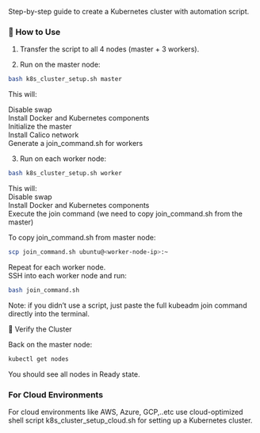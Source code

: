 Step-by-step guide to create a Kubernetes cluster with automation script.

### 🔧 How to Use

1. Transfer the script to all 4 nodes (master + 3 workers).       

2. Run on the master node:

```bash
bash k8s_cluster_setup.sh master
```

This will:     

Disable swap        
Install Docker and Kubernetes components      
Initialize the master        
Install Calico network       
Generate a join_command.sh for workers        

3. Run on each worker node:

```bash
bash k8s_cluster_setup.sh worker
```

This will:       
Disable swap       
Install Docker and Kubernetes components        
Execute the join command (we need to copy join_command.sh from the master)

To copy join_command.sh from master node:         

```bash
scp join_command.sh ubuntu@<worker-node-ip>:~
```

Repeat for each worker node.        
SSH into each worker node and run:

```bash
bash join_command.sh
```

Note: if you didn’t use a script, just paste the full kubeadm join command directly into the terminal.          

🧪 Verify the Cluster         

Back on the master node:        
```bash
kubectl get nodes
```

You should see all nodes in Ready state.

### For Cloud Environments       

 For cloud environments like AWS, Azure, GCP,..etc use cloud-optimized shell script k8s_cluster_setup_cloud.sh for setting up a Kubernetes cluster.        